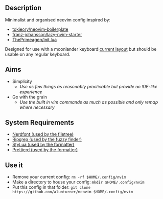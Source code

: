## Description

Minimalist and organised neovim config inspired by:

- [tokieory/neovim-boilerplate](https://github.com/tokiory/neovim-boilerplate)
- [franz-johansson/lazy-nvim-starter](https://github.com/frans-johansson/lazy-nvim-starter)
- [ThePrimeagen/init.lua](https://github.com/ThePrimeagen/init.lua)

Designed for use with a moonlander keyboard [current layout](https://configure.zsa.io/moonlander/layouts/d7lan/latest/0) but should be usable on any regular keyboard.

## Aims

- Simplicity
  - _Use as few things as reasonably practicable but provide an IDE-like experience_
- Go with the grain
  - _Use the built in vim commands as much as possible and only remap where necessary_

## System Requirements

- [Nerdfont (used by the filetree)](https://webinstall.dev/nerdfont/)
- [Ripgrep (used by the fuzzy finder)](https://github.com/BurntSushi/ripgrep)
- [StyLua (used by the formatter)](https://github.com/JohnnyMorganz/StyLua)
- [Prettierd (used by the formatter)](https://github.com/fsouza/prettierd)

## Use it

- Remove your current config: `rm -rf $HOME/.config/nvim`
- Make a directory to house your config: `mkdir $HOME/.config/nvim`
- Put this config in that folder: `git clone https://github.com/alunturner/neovim $HOME/.config/nvim`
